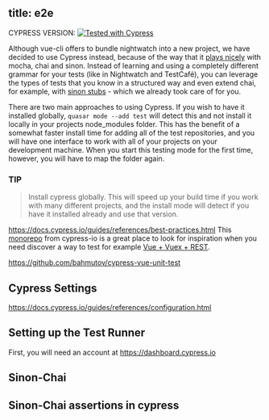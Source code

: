 title: e2e
---
 CYPRESS VERSION:
<a href="https://github.com/cypress-io">
    <img alt="Tested with Cypress" src="https://img.shields.io/badge/tested with-Cypress-2fa4cf.svg">
</a>

Although vue-cli offers to bundle nightwatch into a new project, we have decided to use Cypress instead, because of the way that it [plays nicely](https://docs.cypress.io/guides/references/bundled-tools.html) with mocha, chai and sinon. Instead of learning and using a completely different grammar for your tests (like in Nightwatch and TestCafé), you can leverage the types of tests that you know in a structured way and even extend chai, for example, with [sinon stubs](https://github.com/cypress-io/sinon-chai) - which we already took care of for you.

There are two main approaches to using Cypress. If you wish to have it installed globally, `quasar mode --add test` will detect this and not install it locally in your projects node_modules folder. This has the benefit of a somewhat faster install time for adding all of the test repositories, and you will have one interface to work with all of your projects on your development machine. When you start this testing mode for the first time, however, you will have to map the folder again. 
 
### TIP
> Install cypress globally. This will speed up your build time if you work with many different projects, and the install mode will detect if you have it installed already and use that version.

https://docs.cypress.io/guides/references/best-practices.html
This [monorepo](https://github.com/cypress-io/cypress-example-recipes) from cypress-io is a great place to look for inspiration when you need discover a way to test for example [Vue + Vuex + REST](https://github.com/cypress-io/cypress-example-recipes#vue--vuex--rest-testing).

https://github.com/bahmutov/cypress-vue-unit-test


## Cypress Settings
https://docs.cypress.io/guides/references/configuration.html

## Setting up the Test Runner

First, you will need an account at https://dashboard.cypress.io 

## Sinon-Chai

## Sinon-Chai assertions in cypress


